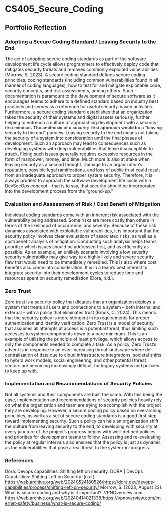 # CS405_Secure_Coding

## Portfolio Reflection

### Adopting a Secure Coding Standard / Leaving Security to the End
The act of adopting secure coding standards as part of the software development life cycle allows programmers to effectively deploy code that mitigates security threats and removes commonly exploited vulnerabilities (Morrow, S. 2023). A secure coding standard defines secure coding principles, coding standards (including common vulnerabilities found in all manner of coding languages), how to test for and mitigate exploitable code, security concepts, and risk assessments, among others. Such documentation is paramount to the development of secure software as it encourages teams to adhere to a defined standard based on industry best practices and serves as a reference for useful security-based activities. Furthermore, a secure coding standard establishes that an organization takes the security of their systems and digital assets seriously, further helping to entrench a culture of approaching development with a security-first mindset. 
The antithesis of a security-first approach would be a “leaving security to the end” purview. Leaving security to the end means not taking the security of a system into consideration until the final phases of development. Such an approach may lead to consequences such as developing systems with deep vulnerabilities that leave it susceptible to attack. Fixing such issues generally requires excessive resources in the form of manpower, money, and time. Much more is also at stake when leaving security as a second thought. Damage to an organization’s reputation, possible legal ramifications, and loss of public trust could result from an inadequate approach to proper system security. Therefore, it is always prudent to approach the software development life cycle with a DevSecOps concept – that is to say, that security should be incorporated into the development process from the “ground-up.”

### Evaluation and Assessment of Risk / Cost Benefit of Mitigation
Individual coding standards come with an inherent risk associated with the vulnerability being addressed. Some risks are more costly than others in terms of the likelihood of occurrence, and severity. Because of these risk dynamics associated with exploitable vulnerabilities, it is important that the security policy involves clear evaluations of associated risks, as well as a cost/benefit analysis of mitigation. Conducting such analysis helps teams prioritize which issues should be addressed first, and as efficiently as possible. As an example, an unlikely scenario involving a low severity security vulnerability may give way to a highly likely and severe security flaw that would need to be immediately remedied. This is also where cost benefits also come into consideration. It is in a team’s best interest to integrate security into their development cycles to reduce time and resources spent on security remediation (Dora, n.d.).

### Zero Trust
Zero trust is a security policy	that dictates that an organization deploys a system that treats all users and connections to a system – both internal and external – with a policy that eliminates trust (Brook, C. 2024). This means that the security policy is more stringent in its requirements for proper authentication and identity verification. Zero Trust is a model of security that assumes all attempts at access is a potential threat, thus limiting such accesses to system components down to a bare minimum. This is an example of utilizing the principle of least privilege, which allows access to only the components needed to complete a task. As a policy, Zero Trust’s advent is in response to an ever-increasing threat landscape where de-centralization of data due to cloud infrastructure integrations, societal shifts to hybrid work models, social engineering, and other potential threat vectors are becoming increasingly difficult for legacy systems and policies to keep up with.

### Implementation and Recommendations of Security Policies
Not all systems and their components are built the same. With this being the case, implementation and recommendations of security policies heavily rely on what the organization and team are trying to accomplish with the project they are developing. However, a secure coding policy based on overarching principles, as well as a set of secure coding standards is a good first step toward implementing security. Such a policy can help an organization shift the culture from leaving security to the end, to developing with security at every juncture of the project’s progress begins with well-defined policies and priorities for development teams to follow. Assessing and re-evaluating the policy at regular intervals also ensures that the policy is just as dynamic as the vulnerabilities that pose a real threat to the system-in-progress.
 
### References
Dora: Devops capabilities: Shifting left on security. DORA | DevOps Capabilities: Shifting Left on Security. (n.d.). https://web.archive.org/web/20240524180526/https://dora.dev/devops-capabilities/process/shifting-left-on-security/ 
Morrow, S. (2023, August 22). What is secure coding and why is it important?. VPNOverview.com. https://web.archive.org/web/20240414021338/https://vpnoverview.com/internet-safety/business/what-is-secure-coding/
